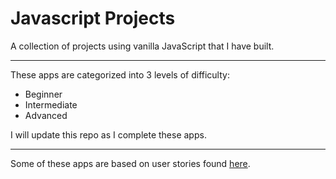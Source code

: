 # Javascript Projects
A collection of projects using vanilla JavaScript that I have built. 

---------------------

These apps are categorized into 3 levels of difficulty:

* Beginner
* Intermediate
* Advanced

I will update this repo as I complete these apps.

-------

Some of these apps are based on user stories found <a href="https://github.com/florinpop17/app-ideas">here</a>.
